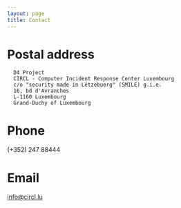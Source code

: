 ```yaml
---
layout: page
title: Contact
---
```


# Postal address

~~~~
  D4 Project
  CIRCL - Computer Incident Response Center Luxembourg
  c/o "security made in Lëtzebuerg" (SMILE) g.i.e.
  16, bd d'Avranches
  L-1160 Luxembourg
  Grand-Duchy of Luxembourg
~~~~

# Phone

  (+352) 247 88444

# Email

  info@circl.lu

